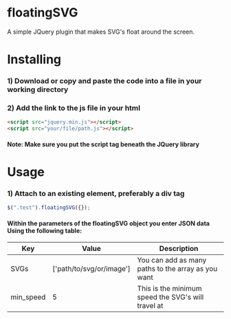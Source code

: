 # floatingSVG

A simple JQuery plugin that makes SVG's float around the screen.

# Installing

### 1) Download or copy and paste the code into a file in your working directory
### 2) Add the link to the js file in your html
```html
<script src="jquery.min.js"></script>
<script src="your/file/path.js"></script>
```
#### Note: Make sure you put the script tag beneath the JQuery library

# Usage

### 1) Attach to an existing element, preferably a div tag
```javascript
$(".test").floatingSVG({});
```
#### Within the parameters of the floatingSVG object you enter JSON data Using the following table:
| Key | Value | Description |
|-----|-------|-------------|
| SVGs | ['path/to/svg/or/image'] | You can add as many paths to the array as you want |
| min_speed | 5 | This is the minimum speed the SVG's will travel at |
